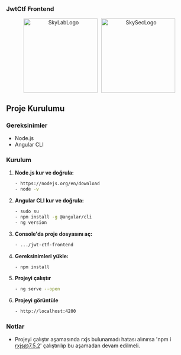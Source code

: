 ### JwtCtf Frontend

<div style="display: flex; justify-content: center; align-items: center; gap: 10px; text-align: center;">
  <img src="https://github.com/user-attachments/assets/3840c01c-c591-4d91-bf11-d84c815d0e8d" alt="SkyLabLogo" width="200">
  <img src="https://github.com/user-attachments/assets/eb3c0dce-2ff7-417e-9497-461a512d64a7" alt="SkySecLogo" width="200">  
</div>

## Proje Kurulumu

### Gereksinimler
- Node.js
- Angular CLI

### Kurulum

1. **Node.js kur ve doğrula:**
   ```sh
   - https://nodejs.org/en/download
   - node -v
   ```

2. **Angular CLI kur ve doğrula:**
   ```sh
   - sudo su
   - npm install -g @angular/cli
   - ng version
   ```
   
3. **Console'da proje dosyasını aç:**
   ```sh
   - .../jwt-ctf-frontend
   ```
   
4. **Gereksinimleri yükle:**
   ```sh
   - npm install
   ```

5. **Projeyi çalıştır**
   ```sh
   - ng serve --open
   ```

6. **Projeyi görüntüle**
   ```sh
   - http://localhost:4200
   ```

### Notlar
- Projeyi çalıştır aşamasında rxjs bulunamadı hatası alınırsa 'npm i rxjs@7.5.2' çalıştırılıp bu aşamadan devam edilmeli.

